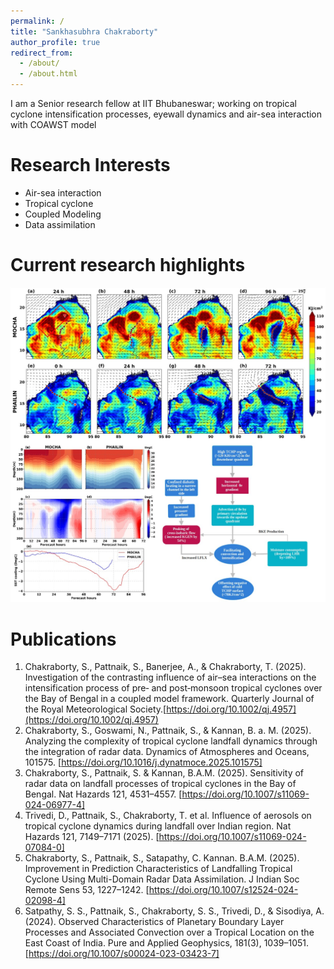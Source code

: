 ```yaml
---
permalink: /
title: "Sankhasubhra Chakraborty"
author_profile: true
redirect_from: 
  - /about/
  - /about.html
---
```


I am a Senior research fellow at IIT Bhubaneswar; working on tropical cyclone intensification processes, eyewall dynamics and air-sea interaction with COAWST model

Research Interests
======
- Air-sea interaction
- Tropical cyclone
- Coupled Modeling
- Data assimilation

Current research highlights
======

![Editing a Markdown file for a talk](/images/qj_merged.jpg)

Publications
======
1. Chakraborty, S., Pattnaik, S., Banerjee, A., & Chakraborty, T. (2025). Investigation of the contrasting influence of air–sea interactions on the intensification process of pre‐ and post‐monsoon tropical cyclones over the Bay of Bengal in a coupled model framework. Quarterly Journal of the Royal Meteorological Society.[https://doi.org/10.1002/qj.4957](https://doi.org/10.1002/qj.4957)
2. Chakraborty, S., Goswami, N., Pattnaik, S., & Kannan, B. a. M. (2025). Analyzing the complexity of tropical cyclone landfall dynamics through the integration of radar data. Dynamics of Atmospheres and Oceans, 101575. [https://doi.org/10.1016/j.dynatmoce.2025.101575]
3. Chakraborty, S., Pattnaik, S. & Kannan, B.A.M. (2025). Sensitivity of radar data on landfall processes of tropical cyclones in the Bay of Bengal. Nat Hazards 121, 4531–4557. [https://doi.org/10.1007/s11069-024-06977-4]
4. Trivedi, D., Pattnaik, S., Chakraborty, T. et al. Influence of aerosols on tropical cyclone dynamics during landfall over Indian region. Nat Hazards 121, 7149–7171 (2025). [https://doi.org/10.1007/s11069-024-07084-0]
5. Chakraborty, S., Pattnaik, S., Satapathy, C. Kannan. B.A.M. (2025). Improvement in Prediction Characteristics of Landfalling Tropical Cyclone Using Multi-Domain Radar Data Assimilation. J Indian Soc Remote Sens 53, 1227–1242. [https://doi.org/10.1007/s12524-024-02098-4] 
6. Satpathy, S. S., Pattnaik, S., Chakraborty, S. S., Trivedi, D., & Sisodiya, A. (2024). Observed Characteristics of Planetary Boundary Layer Processes and Associated Convection over a Tropical Location on the East Coast of India. Pure and Applied Geophysics, 181(3), 1039–1051. [https://doi.org/10.1007/s00024-023-03423-7]

